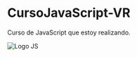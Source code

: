 # CursoJavaScript-VR
Curso de JavaScript que estoy realizando.

![Logo JS](https://upload.wikimedia.org/wikipedia/commons/thumb/9/99/Unofficial_JavaScript_logo_2.svg/1200px-Unofficial_JavaScript_logo_2.svg.png)
